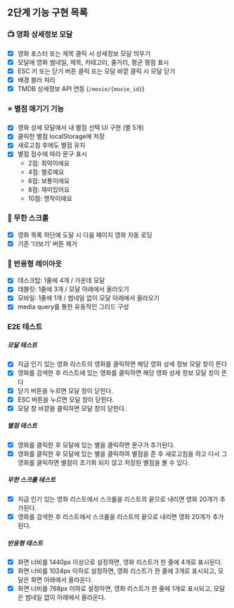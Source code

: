 ## 2단계 기능 구현 목록

### 📺 영화 상세정보 모달

- [x] 영화 포스터 또는 제목 클릭 시 상세정보 모달 띄우기
- [x] 모달에 영화 썸네일, 제목, 카테고리, 줄거리, 평균 평점 표시
- [x] ESC 키 또는 닫기 버튼 클릭 또는 모달 바깥 클릭 시 모달 닫기
- [x] 배경 블러 처리
- [x] TMDB 상세정보 API 연동 (`/movie/{movie_id}`)

### ⭐️ 별점 매기기 기능

- [x] 영화 상세 모달에서 내 별점 선택 UI 구현 (별 5개)
- [x] 클릭한 별점 localStorage에 저장
- [x] 새로고침 후에도 별점 유지
- [x] 별점 점수에 따라 문구 표시
  - 2점: 최악이에요
  - 4점: 별로예요
  - 6점: 보통이에요
  - 8점: 재미있어요
  - 10점: 명작이에요

### 🔁 무한 스크롤

- [x] 영화 목록 하단에 도달 시 다음 페이지 영화 자동 로딩
- [x] 기존 ‘더보기’ 버튼 제거

### 📐 반응형 레이아웃

- [x] 데스크탑: 1줄에 4개 / 가운데 모달
- [x] 태블릿: 1줄에 3개 / 모달 아래에서 올라오기
- [x] 모바일: 1줄에 1개 / 썸네일 없이 모달 아래에서 올라오기
- [x] media query를 통한 유동적인 그리드 구성

### E2E 테스트

##### 모달 테스트

- [x] 지금 인기 있는 영화 리스트의 영화를 클릭하면 해당 영화 상세 정보 모달 창이 뜬다
- [x] 영화를 검색한 후 리스트에 있는 영화를 클릭하면 해당 영화 상세 정보 모달 창이 뜬다
- [x] 닫기 버튼을 누르면 모달 창이 닫힌다.
- [x] ESC 버튼을 누르면 모달 창이 닫힌다.
- [x] 모달 창 바깥을 클릭하면 모달 창이 닫힌다.

##### 별점 테스트

- [x] 영화를 클릭한 후 모달에 있는 별을 클릭하면 문구가 추가된다.
- [x] 영화를 클릭한 후 모달에 있는 별을 클릭하여 별점을 준 후 새로고침을 하고 다시 그 영화를 클릭하면 별점이 초기화 되지 않고 저장된 별점을 볼 수 있다.

##### 무한 스크롤 테스트

- [x] 지금 인기 있는 영화 리스트에서 스크롤을 리스트의 끝으로 내리면 영화 20개가 추가된다.
- [x] 영화를 검색한 후 리스트에서 스크롤을 리스트의 끝으로 내리면 영화 20개가 추가된다.

##### 반응형 테스트

- [x] 화면 너비를 1440px 이상으로 설정하면, 영화 리스트가 한 줄에 4개로 표시된다.
- [x] 화면 너비를 1024px 이하로 설정하면, 영화 리스트가 한 줄에 3개로 표시되고, 모달은 화면 아래에서 올라온다.
- [x] 화면 너비를 768px 이하로 설정하면, 영화 리스트가 한 줄에 1개로 표시되고, 모달은 썸네일 없이 아래에서 올라온다.
